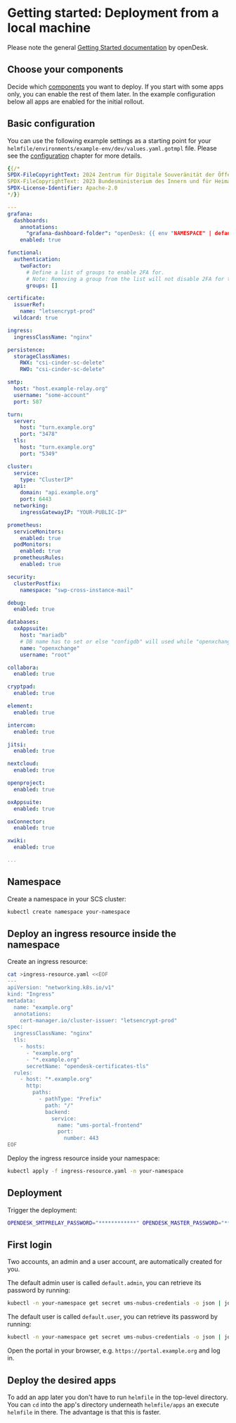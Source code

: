 
# Getting started: Deployment from a local machine

Please note the general [Getting Started documentation](https://gitlab.opencode.de/bmi/opendesk/deployment/opendesk/-/blob/main/docs/getting-started.md) by openDesk.

## Choose your components

Decide which [components](https://gitlab.opencode.de/bmi/opendesk/deployment/opendesk/-/blob/main/docs/components.md) you want to deploy. If you start with some apps only, you can enable the rest of them later.
In the example configuration below all apps are enabled for the initial rollout.

## Basic configuration

You can use the following example settings as a starting point for your `helmfile/environments/example-env/dev/values.yaml.gotmpl` file. Please see the [configuration](docs/configuration.md) chapter for more details.

```yaml
{{/*
SPDX-FileCopyrightText: 2024 Zentrum für Digitale Souveränität der Öffentlichen Verwaltung (ZenDiS) GmbH
SPDX-FileCopyrightText: 2023 Bundesministerium des Innern und für Heimat, PG ZenDiS "Projektgruppe für Aufbau ZenDiS"
SPDX-License-Identifier: Apache-2.0
*/}}

---
grafana:
  dashboards:
    annotations:
      "grafana-dashboard-folder": "openDesk: {{ env "NAMESPACE" | default "Main" }}"
    enabled: true

functional:
  authentication:
    twoFactor:
      # Define a list of groups to enable 2FA for.
      # Note: Removing a group from the list will not disable 2FA for the removed group.
      groups: []

certificate:
  issuerRef:
    name: "letsencrypt-prod"
  wildcard: true

ingress:
  ingressClassName: "nginx"

persistence:
  storageClassNames:
    RWX: "csi-cinder-sc-delete"
    RWO: "csi-cinder-sc-delete"

smtp:
  host: "host.example-relay.org"
  username: "some-account"
  port: 587

turn:
  server:
    host: "turn.example.org"
    port: "3478"
  tls:
    host: "turn.example.org"
    port: "5349"

cluster:
  service:
    type: "ClusterIP"
  api:
    domain: "api.example.org"
    port: 6443
  networking:
    ingressGatewayIP: "YOUR-PUBLIC-IP"

prometheus:
  serviceMonitors:
    enabled: true
  podMonitors:
    enabled: true
  prometheusRules:
    enabled: true

security:
  clusterPostfix:
    namespace: "swp-cross-instance-mail"

debug:
  enabled: true

databases:
  oxAppsuite:
    host: "mariadb"
    # DB name has to set or else "configdb" will used while "openxchange" is created.
    name: "openxchange"
    username: "root"

collabora:
  enabled: true

cryptpad:
  enabled: true

element:
  enabled: true

intercom:
  enabled: true

jitsi:
  enabled: true

nextcloud:
  enabled: true

openproject:
  enabled: true

oxAppsuite:
  enabled: true

oxConnector:
  enabled: true

xwiki:
  enabled: true

...

```

## Namespace

Create a namespace in your SCS cluster:

```bash
kubectl create namespace your-namespace
```

## Deploy an ingress resource inside the namespace

Create an ingress resource:

```bash
cat >ingress-resource.yaml <<EOF
---
apiVersion: "networking.k8s.io/v1"
kind: "Ingress"
metadata:
  name: "example.org"
  annotations:
    cert-manager.io/cluster-issuer: "letsencrypt-prod"
spec:
  ingressClassName: "nginx"
  tls:
    - hosts:
      - "example.org"
      - "*.example.org"
      secretName: "opendesk-certificates-tls"
  rules:
    - host: "*.example.org"
      http:
        paths:
          - pathType: "Prefix"
            path: "/"
            backend:
              service:
                name: "ums-portal-frontend"
                port:
                  number: 443
EOF
```

Deploy the ingress resource inside your namespace:

```bash
kubectl apply -f ingress-resource.yaml -n your-namespace
```

## Deployment

Trigger the deployment:

```bash
OPENDESK_SMTPRELAY_PASSWORD="************" OPENDESK_MASTER_PASSWORD="************" DOMAIN="example.org" helmfile apply -e example-env -n your-namespace

```

## First login

Two accounts, an admin and a user account, are automatically created for you.

The default admin user is called `default.admin`, you can retrieve its password by running:

```bash
kubectl -n your-namespace get secret ums-nubus-credentials -o json | jq -r '.data.admin_password' | base64 -d
```

The default user is called `default.user`, you can retrieve its password by running:

```bash
kubectl -n your-namespace get secret ums-nubus-credentials -o json | jq -r '.data.user_password' | base64 -d
```

Open the portal in your browser, e.g. `https://portal.example.org` and log in.

## Deploy the desired apps

To add an app later you don't have to run `helmfile` in the top-level directory. You can `cd` into the app's directory underneath `helmfile/apps` an execute `helmfile` in there. The advantage is that this is faster.
